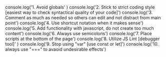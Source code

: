 console.log('1. Avoid globals' )
console.log('2. Stick to strict coding style [easiest way to check syntactical quality of your code]')
console.log('3. Comment as much as needed so others can edit and not distract from main point')
console.log('4. Use shortcut notation when it makes sense')
console.log('5. Add functionality with javascript, do not create too much content')
console.log('6. Always use semicolons')
console.log('7. Place scripts at the bottom of the page')
console.log('8. Utilize JS Lint [debugger tool]' )
console.log('9. Stop using "var" [use const or let]')
console.log('10. always use "===" to avaoid undesirable effects')